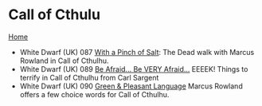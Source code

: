 # Call of Cthulu
[Home](/README.md)

* White Dwarf (UK) 087 [With a Pinch of Salt](/wd-uk/wd-uk-087-1987-03.md): The Dead walk with Marcus Rowland in Call of Cthulhu.
* White Dwarf (UK) 089 [Be Afraid... Be VERY Afraid...](/wd-uk/wd-uk-090-1987-07.md) EEEEK! Things to terrify in Call of Cthulhu from Carl Sargent
* White Dwarf (UK) 090 [Green & Pleasant Language](/wd-uk/wd-uk-090-1987-07.md) Marcus Rowland offers a few choice words for Call of Cthulhu.